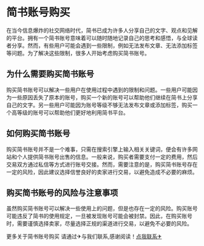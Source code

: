 # 简书账号购买

在当今信息爆炸的社交网络时代，简书已成为许多人分享自己的文字、观点和见解的平台。拥有一个简书账号意味着可以随时随地记录自己的思考和感悟，与全球读者分享。然而，有些用户可能会遇到一些限制，例如无法发布文章、无法添加标签等问题。为了解决这些限制，很多人开始考虑购买简书账号。

## 为什么需要购买简书账号

购买简书账号可以解决一些用户在使用过程中遇到的限制和问题。一些用户可能因为一些原因丢失了原本的账号，购买一个新的账号可以帮助他们继续在简书上分享自己的文字。另一些用户可能因为账号等级不够无法发布文章或添加标签，购买一个高等级的账号可以帮助他们更好地利用简书平台。

## 如何购买简书账号

购买简书账号并不是一个难事，只需在搜索引擎上输入相关关键词，便会有许多网站和个人提供简书账号出售的信息。一般来说，购买者需要支付一定的费用，然后交易双方通过私信等方式进行账号交接。然而，需要注意的是，购买简书账号存在一定的风险，因此建议选择信誉良好的卖家进行交易，以避免造成不必要的麻烦。

## 购买简书账号的风险与注意事项

虽然购买简书账号可以解决一些使用上的问题，但是也存在一定的风险。购买账号可能违反了简书的使用规定，一旦被发现账号可能会被封禁。因此，在购买账号时，需要谨慎选择卖家，尽量选择正规的渠道进行交易，以避免不必要的风险。

更多关于简书账号购买 请通过✈与我们联系,感谢阅读！[点我联系✈](https://img.k02.cc)